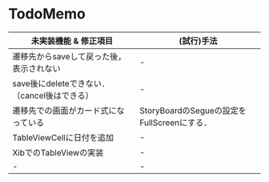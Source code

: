 # TodoMemo

|  未実装機能 & 修正項目  |  (試行)手法  |
| ------- | ------- | 
|  遷移先からsaveして戻った後，表示されない  |  -  |
|  save後にdeleteできない．（cancel後はできる）  |  -　|
|  遷移先での画面がカード式になっている  |  StoryBoardのSegueの設定をFullScreenにする．  | 
|  TableViewCellに日付を追加  | - |
|  XibでのTableViewの実装  |  -  | 
|  -  |  -  　| 
